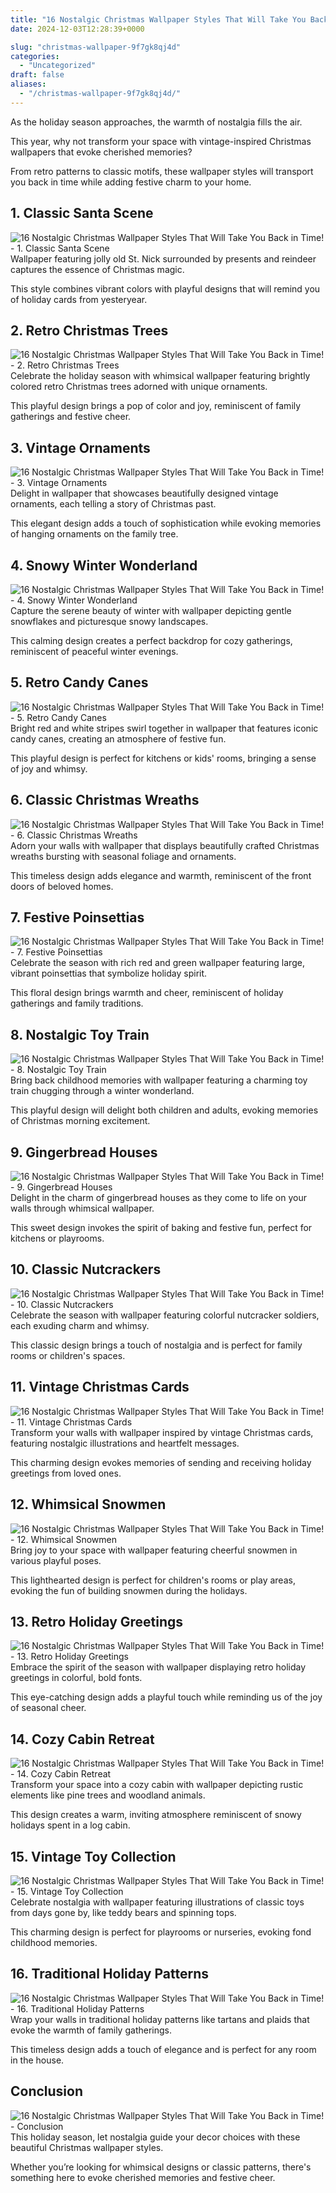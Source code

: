 ```yaml
---
title: "16 Nostalgic Christmas Wallpaper Styles That Will Take You Back in Time!"
date: 2024-12-03T12:28:39+0000

slug: "christmas-wallpaper-9f7gk8qj4d"
categories:
  - "Uncategorized"
draft: false
aliases:
  - "/christmas-wallpaper-9f7gk8qj4d/"
---
```

As the holiday season approaches, the warmth of nostalgia fills the air. 

This year, why not transform your space with vintage-inspired Christmas wallpapers that evoke cherished memories? 

From retro patterns to classic motifs, these wallpaper styles will transport you back in time while adding festive charm to your home.

## 1. Classic Santa Scene
![16 Nostalgic Christmas Wallpaper Styles That Will Take You Back in Time! - 1. Classic Santa Scene](/16-nostalgic-christmas-wallpaper-styles-that-will-take-you-back-in-time-1.-classic-santa-scene.webp)Wallpaper featuring jolly old St. Nick surrounded by presents and reindeer captures the essence of Christmas magic. 

This style combines vibrant colors with playful designs that will remind you of holiday cards from yesteryear.

## 2. Retro Christmas Trees
![16 Nostalgic Christmas Wallpaper Styles That Will Take You Back in Time! - 2. Retro Christmas Trees](/16-nostalgic-christmas-wallpaper-styles-that-will-take-you-back-in-time-2.-retro-christmas-trees.webp)Celebrate the holiday season with whimsical wallpaper featuring brightly colored retro Christmas trees adorned with unique ornaments. 

This playful design brings a pop of color and joy, reminiscent of family gatherings and festive cheer.

## 3. Vintage Ornaments
![16 Nostalgic Christmas Wallpaper Styles That Will Take You Back in Time! - 3. Vintage Ornaments](/16-nostalgic-christmas-wallpaper-styles-that-will-take-you-back-in-time-3.-vintage-ornaments.webp)Delight in wallpaper that showcases beautifully designed vintage ornaments, each telling a story of Christmas past. 

This elegant design adds a touch of sophistication while evoking memories of hanging ornaments on the family tree.

## 4. Snowy Winter Wonderland
![16 Nostalgic Christmas Wallpaper Styles That Will Take You Back in Time! - 4. Snowy Winter Wonderland](/16-nostalgic-christmas-wallpaper-styles-that-will-take-you-back-in-time-4.-snowy-winter-wonderland.webp)Capture the serene beauty of winter with wallpaper depicting gentle snowflakes and picturesque snowy landscapes. 

This calming design creates a perfect backdrop for cozy gatherings, reminiscent of peaceful winter evenings.

## 5. Retro Candy Canes
![16 Nostalgic Christmas Wallpaper Styles That Will Take You Back in Time! - 5. Retro Candy Canes](/16-nostalgic-christmas-wallpaper-styles-that-will-take-you-back-in-time-5.-retro-candy-canes.webp)Bright red and white stripes swirl together in wallpaper that features iconic candy canes, creating an atmosphere of festive fun. 

This playful design is perfect for kitchens or kids' rooms, bringing a sense of joy and whimsy.

## 6. Classic Christmas Wreaths
![16 Nostalgic Christmas Wallpaper Styles That Will Take You Back in Time! - 6. Classic Christmas Wreaths](/16-nostalgic-christmas-wallpaper-styles-that-will-take-you-back-in-time-6.-classic-christmas-wreaths.webp)Adorn your walls with wallpaper that displays beautifully crafted Christmas wreaths bursting with seasonal foliage and ornaments. 

This timeless design adds elegance and warmth, reminiscent of the front doors of beloved homes.

## 7. Festive Poinsettias
![16 Nostalgic Christmas Wallpaper Styles That Will Take You Back in Time! - 7. Festive Poinsettias](/16-nostalgic-christmas-wallpaper-styles-that-will-take-you-back-in-time-7.-festive-poinsettias.webp)Celebrate the season with rich red and green wallpaper featuring large, vibrant poinsettias that symbolize holiday spirit. 

This floral design brings warmth and cheer, reminiscent of holiday gatherings and family traditions.

## 8. Nostalgic Toy Train
![16 Nostalgic Christmas Wallpaper Styles That Will Take You Back in Time! - 8. Nostalgic Toy Train](/16-nostalgic-christmas-wallpaper-styles-that-will-take-you-back-in-time-8.-nostalgic-toy-train.webp)Bring back childhood memories with wallpaper featuring a charming toy train chugging through a winter wonderland. 

This playful design will delight both children and adults, evoking memories of Christmas morning excitement.

## 9. Gingerbread Houses
![16 Nostalgic Christmas Wallpaper Styles That Will Take You Back in Time! - 9. Gingerbread Houses](/16-nostalgic-christmas-wallpaper-styles-that-will-take-you-back-in-time-9.-gingerbread-houses.webp)Delight in the charm of gingerbread houses as they come to life on your walls through whimsical wallpaper. 

This sweet design invokes the spirit of baking and festive fun, perfect for kitchens or playrooms.

## 10. Classic Nutcrackers
![16 Nostalgic Christmas Wallpaper Styles That Will Take You Back in Time! - 10. Classic Nutcrackers](/16-nostalgic-christmas-wallpaper-styles-that-will-take-you-back-in-time-10.-classic-nutcrackers.webp)Celebrate the season with wallpaper featuring colorful nutcracker soldiers, each exuding charm and whimsy. 

This classic design brings a touch of nostalgia and is perfect for family rooms or children's spaces.

## 11. Vintage Christmas Cards
![16 Nostalgic Christmas Wallpaper Styles That Will Take You Back in Time! - 11. Vintage Christmas Cards](/16-nostalgic-christmas-wallpaper-styles-that-will-take-you-back-in-time-11.-vintage-christmas-cards.webp)Transform your walls with wallpaper inspired by vintage Christmas cards, featuring nostalgic illustrations and heartfelt messages. 

This charming design evokes memories of sending and receiving holiday greetings from loved ones.

## 12. Whimsical Snowmen
![16 Nostalgic Christmas Wallpaper Styles That Will Take You Back in Time! - 12. Whimsical Snowmen](/16-nostalgic-christmas-wallpaper-styles-that-will-take-you-back-in-time-12.-whimsical-snowmen.webp)Bring joy to your space with wallpaper featuring cheerful snowmen in various playful poses. 

This lighthearted design is perfect for children's rooms or play areas, evoking the fun of building snowmen during the holidays.

## 13. Retro Holiday Greetings
![16 Nostalgic Christmas Wallpaper Styles That Will Take You Back in Time! - 13. Retro Holiday Greetings](/16-nostalgic-christmas-wallpaper-styles-that-will-take-you-back-in-time-13.-retro-holiday-greetings.webp)Embrace the spirit of the season with wallpaper displaying retro holiday greetings in colorful, bold fonts. 

This eye-catching design adds a playful touch while reminding us of the joy of seasonal cheer.

## 14. Cozy Cabin Retreat
![16 Nostalgic Christmas Wallpaper Styles That Will Take You Back in Time! - 14. Cozy Cabin Retreat](/16-nostalgic-christmas-wallpaper-styles-that-will-take-you-back-in-time-14.-cozy-cabin-retreat.webp)Transform your space into a cozy cabin with wallpaper depicting rustic elements like pine trees and woodland animals. 

This design creates a warm, inviting atmosphere reminiscent of snowy holidays spent in a log cabin.

## 15. Vintage Toy Collection
![16 Nostalgic Christmas Wallpaper Styles That Will Take You Back in Time! - 15. Vintage Toy Collection](/16-nostalgic-christmas-wallpaper-styles-that-will-take-you-back-in-time-15.-vintage-toy-collection.webp)Celebrate nostalgia with wallpaper featuring illustrations of classic toys from days gone by, like teddy bears and spinning tops. 

This charming design is perfect for playrooms or nurseries, evoking fond childhood memories.

## 16. Traditional Holiday Patterns
![16 Nostalgic Christmas Wallpaper Styles That Will Take You Back in Time! - 16. Traditional Holiday Patterns](/16-nostalgic-christmas-wallpaper-styles-that-will-take-you-back-in-time-16.-traditional-holiday-patterns.webp)Wrap your walls in traditional holiday patterns like tartans and plaids that evoke the warmth of family gatherings. 

This timeless design adds a touch of elegance and is perfect for any room in the house.

## Conclusion
![16 Nostalgic Christmas Wallpaper Styles That Will Take You Back in Time! - Conclusion](/16-nostalgic-christmas-wallpaper-styles-that-will-take-you-back-in-time-conclusion.webp)This holiday season, let nostalgia guide your decor choices with these beautiful Christmas wallpaper styles. 

Whether you’re looking for whimsical designs or classic patterns, there's something here to evoke cherished memories and festive cheer.